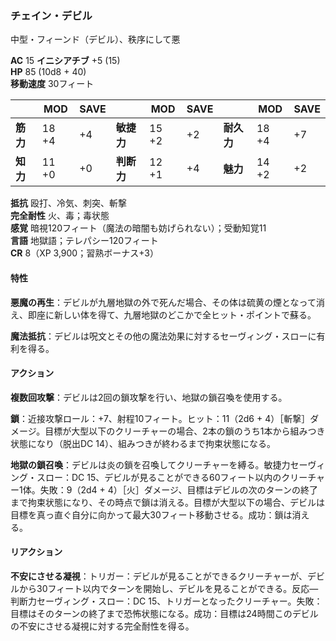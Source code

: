 ### チェイン・デビル
中型・フィーンド（デビル）、秩序にして悪

**AC** 15 **イニシアチブ** +5 (15)  
**HP** 85 (10d8 + 40)  
**移動速度** 30フィート

|      | MOD | SAVE |      | MOD | SAVE |      | MOD | SAVE |
|------|-----|------|------|-----|------|------|-----|------|
| **筋力** | 18 +4 | +4 | **敏捷力** | 15 +2 | +2 | **耐久力** | 18 +4 | +7 |
| **知力** | 11 +0 | +0 | **判断力** | 12 +1 | +4 | **魅力** | 14 +2 | +2 |

**抵抗** 殴打、冷気、刺突、斬撃  
**完全耐性** 火、毒；毒状態  
**感覚** 暗視120フィート（魔法の暗闇も妨げられない）；受動知覚11  
**言語** 地獄語；テレパシー120フィート  
**CR** 8（XP 3,900；習熟ボーナス+3）

#### 特性

**悪魔の再生**：デビルが九層地獄の外で死んだ場合、その体は硫黄の煙となって消え、即座に新しい体を得て、九層地獄のどこかで全ヒット・ポイントで蘇る。

**魔法抵抗**：デビルは呪文とその他の魔法効果に対するセーヴィング・スローに有利を得る。

#### アクション

**複数回攻撃**：デビルは2回の鎖攻撃を行い、地獄の鎖召喚を使用する。

**鎖**：近接攻撃ロール：+7、射程10フィート。ヒット：11（2d6 + 4）［斬撃］ダメージ。目標が大型以下のクリーチャーの場合、2本の鎖のうち1本から組みつき状態になり（脱出DC 14）、組みつきが終わるまで拘束状態になる。

**地獄の鎖召喚**：デビルは炎の鎖を召喚してクリーチャーを縛る。敏捷力セーヴィング・スロー：DC 15、デビルが見ることができる60フィート以内のクリーチャー1体。失敗：9（2d4 + 4）［火］ダメージ、目標はデビルの次のターンの終了まで拘束状態になり、その時点で鎖は消える。目標が大型以下の場合、デビルは目標を真っ直ぐ自分に向かって最大30フィート移動させる。成功：鎖は消える。

#### リアクション

**不安にさせる凝視**：トリガー：デビルが見ることができるクリーチャーが、デビルから30フィート以内でターンを開始し、デビルを見ることができる。反応―判断力セーヴィング・スロー：DC 15、トリガーとなったクリーチャー。失敗：目標はそのターンの終了まで恐怖状態になる。成功：目標は24時間このデビルの不安にさせる凝視に対する完全耐性を得る。
